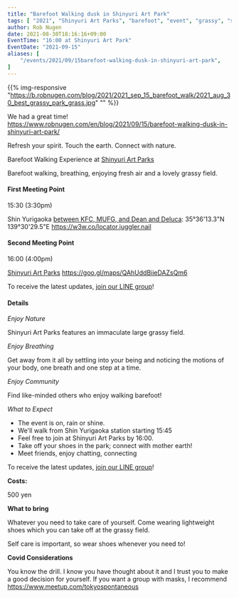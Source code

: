 ```yaml
---
title: "Barefoot Walking dusk in Shinyuri Art Park"
tags: [ "2021", "Shinyuri Art Parks", "barefoot", "event", "grassy", "september", "shin yurigaoka", "walk", "walking", "新ゆりアートパークス" ]
author: Rob Nugen
date: 2021-08-30T18:16:16+09:00
EventTime: "16:00 at Shinyuri Art Park"
EventDate: "2021-09-15"
aliases: [
    "/events/2021/09/15barefoot-walking-dusk-in-shinyuri-art-park",
]
---
```


{{% img-responsive "https://b.robnugen.com/blog/2021/2021_sep_15_barefoot_walk/2021_aug_30_best_grassy_park_grass.jpg" "" %}}

We had a great time!   https://www.robnugen.com/en/blog/2021/09/15/barefoot-walking-dusk-in-shinyuri-art-park/

Refresh your spirit. Touch the earth. Connect with nature.

Barefoot Walking Experience at [Shinyuri Art Parks](http://www.airgreen.info/artparks.html)

Barefoot walking, breathing, enjoying fresh air and a lovely grassy field.

#### First Meeting Point

15:30  (3:30pm)

Shin Yurigaoka [between KFC, MUFG, and Dean and Deluca](https://goo.gl/maps/aoY2j7WxkNjSC2u98):  35°36'13.3"N 139°30'29.5"E  https://w3w.co/locator.juggler.nail

#### Second Meeting Point

16:00 (4:00pm)

[Shinyuri Art Parks](http://www.airgreen.info/artparks.html) https://goo.gl/maps/QAhUddBiieDAZsQm6

To receive the latest updates, [join our LINE group](/contact/)!

#### Details

*Enjoy Nature*

Shinyuri Art Parks features an immaculate large grassy field.

*Enjoy Breathing*

Get away from it all by settling into your being and noticing the
motions of your body, one breath and one step at a time.

*Enjoy Community*

Find like-minded others who enjoy walking barefoot!

*What to Expect*

* The event is on, rain or shine.
* We'll walk from Shin Yurigaoka station starting 15:45
* Feel free to join at Shinyuri Art Parks by 16:00.
* Take off your shoes in the park; connect with mother earth!
* Meet friends, enjoy chatting, connecting

To receive the latest updates, [join our LINE group](/contact/)!

**Costs:**

500 yen

**What to bring**

Whatever you need to take care of yourself.  Come wearing lightweight
shoes which you can take off at the grassy field.

Self care is important, so wear shoes whenever you need to!

**Covid Considerations**

You know the drill.  I know you have thought about it and I trust you
to make a good decision for yourself.  If you want a group with masks,
I recommend https://www.meetup.com/tokyospontaneous
